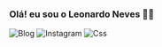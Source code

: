 ### Olá! eu sou o Leonardo Neves ✌🏼
![Blog](https://img.shields.io/website-up-down-green-red/http/monip.org.svg)
![Instagram](https://img.shields.io/badge/Instagram-E4405F?style=for-the-badge&logo=instagram&logoColor=white)
![Css](https://img.shields.io/badge/CSS-239120?&style=for-the-badge&logo=css3&logoColor=white)
